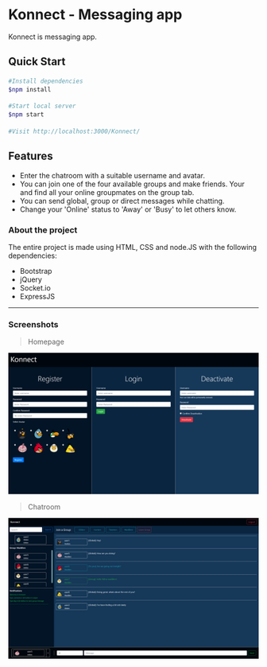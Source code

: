 # Konnect - Messaging app

Konnect is messaging app.

## Quick Start
```bash
#Install dependencies
$npm install

#Start local server
$npm start

#Visit http://localhost:3000/Konnect/
```

## Features

- Enter the chatroom with a suitable username and avatar.
- You can join one of the four available groups and make friends. Your and find all your online groupmates on the group tab.
- You can send global, group or direct messages while chatting.
- Change your 'Online' status to 'Away' or 'Busy' to let others know.

### About the project

The entire project is made using HTML, CSS and node.JS with the following dependencies: 
- Bootstrap
- jQuery
- Socket.io
- ExpressJS
---

### Screenshots

>Homepage

![Homepage](./misc/homepage.png)

>Chatroom

![Chatroom](./misc/chatroom.png)